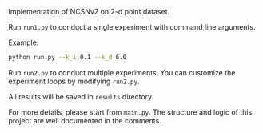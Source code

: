 Implementation of NCSNv2 on 2-d point dataset.

Run `run1.py` to conduct a single experiment with command line arguments.

Example:
```bash
python run.py --k_i 0.1 --k_d 6.0
```

Run `run2.py` to conduct multiple experiments. You can customize the experiment loops by modifying `run2.py`.

All results will be saved in `results` directory.

For more details, please start from `main.py`. The structure and logic of this project are well documented in the comments.
